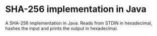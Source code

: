 SHA-256 implementation in Java
======================================

A SHA-256 implementation in Java. Reads from STDIN in hexadecimal,
hashes the input and prints the output in hexadecimal.
